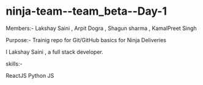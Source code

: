 # ninja-team--team_beta--Day-1

Members:- Lakshay Saini , Arpit Dogra , Shagun sharma , KamalPreet Singh

Purpose:- Trainig repo for Git/GitHub basics for Ninja Deliveries

I Lakshay Saini , a full stack developer.

skills:-

ReactJS
Python
JS